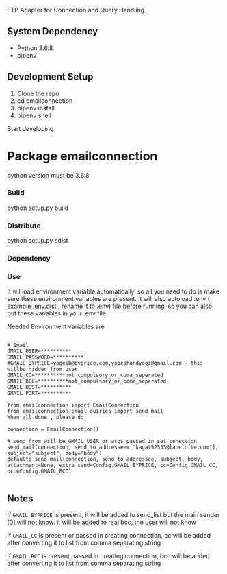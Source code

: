 FTP Adapter for Connection and Query Handling


## System Dependency

* Python 3.6.8
* pipenv


## Development Setup

1) Clone the repo 
2) cd emailconnection
3) pipenv install
4) pipenv shell

Start developing

# Package emailconnection
python version must be 3.6.8

### Build
python setup.py build

### Distribute
python setup.py sdist

### Dependency

### Use 
It wil load environment variable automatically, so all you need to do is make sure these environment variables are present. 
It will also autoload .env ( example .env.dist , rename it to .env) file before running, so you can also put these variables in your .env file. 

Needed Environment variables are 

```

# Email
GMAIL_USER=**********
GMAIL_PASSWORD=**********
#GMAIL_BYPRICE=yogesh@byprice.com,yogeshandyogi@gmail.com - this willbe hidden from user
GMAIL_CC=**********not_compulsory_or_coma_seperated
GMAIL_BCC=**********not_compulsory_or_coma_seperated
GMAIL_HOST=**********
GMAIL_PORT=**********

```

```
from emailconnection import EmailConnection 
from emailconnection.email_quiries import send_mail 
When all done , please do 

connection = EmailConnection()

# send_from will be GMAIL_USER or args passed in set conection
send_mail(connection, send_to_addressee=["kagat52553@lanelofte.com"], subject="subject", body="body")
defaults send_mail(connection, send_to_addressee, subject, body, attachment=None, extra_send=Config.GMAIL_BYPRICE, cc=Config.GMAIL_CC, bcc=Config.GMAIL_BCC)


```

## Notes 
If ```GMAIL_BYPRICE``` is present, it will be added to send_list but the main sender [0] will not know. it will be added to real bcc, the user will not know

If ```GMAIL_CC``` is present  or passed in creating connection, cc will be added after converting it to list from comma separating string

If ```GMAIL_BCC``` is present passed in creating connection, bcc will be added after converting it to list from comma separating string
